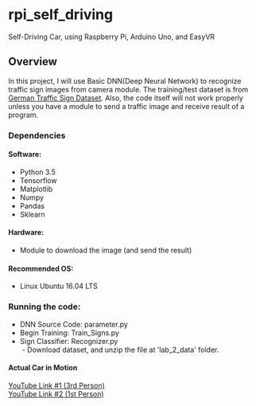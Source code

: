 # rpi_self_driving
Self-Driving Car, using Raspberry Pi, Arduino Uno, and EasyVR

## Overview
In this project, I will use Basic DNN(Deep Neural Network) to recognize traffic sign images from camera module. The training/test dataset is from [German Traffic Sign Dataset](http://benchmark.ini.rub.de/?section=gtsrb&subsection=dataset). Also, the code itself will not work properly unless you have a module to send a traffic image and receive result of a program. 

### Dependencies
#### Software:
  - Python 3.5
  - Tensorflow
  - Matplotlib
  - Numpy
  - Pandas<br>
  - Sklearn
#### Hardware:
  - Module to download the image (and send the result)

#### Recommended OS: 
  - Linux Ubuntu 16.04 LTS

### Running the code:
  - DNN Source Code: parameter.py
  - Begin Training: Train_Signs.py
  - Sign Classifier: Recognizer.py<br>
  - Download dataset, and unzip the file at 'lab_2_data' folder.
  
#### Actual Car in Motion
[YouTube Link #1 (3rd Person)](https://youtu.be/qZQRHKTS4-Y)<br>
[YouTube Link #2 (1st Person)](https://youtu.be/GzHr-AEEOj4)<br>
